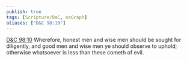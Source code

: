 ```yaml
---
publish: true
tags: [Scripture/DaC, noGraph]
aliases: ["D&C 98:10"]
---
```

[D&C 98:10](https://churchofjesuschrist.org/study/scriptures/dc-testament/dc/98?lang=eng&id=p10#p10) Wherefore, honest men and wise men should be sought for diligently, and good men and wise men ye should observe to uphold; otherwise whatsoever is less than these cometh of evil.
